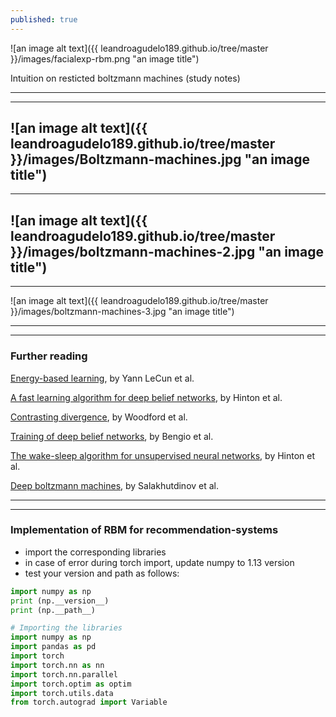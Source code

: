 ```yaml
---
published: true
---
```

![an image alt text]({{ leandroagudelo189.github.io/tree/master }}/images/facialexp-rbm.png "an image title")

Intuition on resticted boltzmann machines (study notes)

----
****

![an image alt text]({{ leandroagudelo189.github.io/tree/master }}/images/Boltzmann-machines.jpg "an image title")
----
****

![an image alt text]({{ leandroagudelo189.github.io/tree/master }}/images/boltzmann-machines-2.jpg "an image title")
----
****

![an image alt text]({{ leandroagudelo189.github.io/tree/master }}/images/boltzmann-machines-3.jpg "an image title")

----
****


### Further reading

[Energy-based learning](http://yann.lecun.com/exdb/publis/pdf/lecun-06.pdf), by Yann LeCun et al. 

[A fast learning algorithm for deep belief networks](https://www.cs.toronto.edu/~hinton/absps/fastnc.pdf), by Hinton et al.

[Contrasting divergence](http://www.robots.ox.ac.uk/~ojw/files/NotesOnCD.pdf), by Woodford et al.

[Training of deep belief networks](http://www.iro.umontreal.ca/~lisa/pointeurs/BengioNips2006All.pdf), by Bengio et al.

[The wake-sleep algorithm for unsupervised neural networks](http://www.gatsby.ucl.ac.uk/~dayan/papers/hdfn95.pdf), by Hinton et al.

[Deep boltzmann machines](http://www.utstat.toronto.edu/~rsalakhu/papers/dbm.pdf), by Salakhutdinov et al.

----
****



### Implementation of RBM for recommendation-systems


- import the corresponding libraries
- in case of error during torch import, update numpy to 1.13 version
- test your version and path as follows:

```python
import numpy as np
print (np.__version__)
print (np.__path__)
```

```python
# Importing the libraries
import numpy as np
import pandas as pd
import torch
import torch.nn as nn
import torch.nn.parallel
import torch.optim as optim
import torch.utils.data
from torch.autograd import Variable
````
